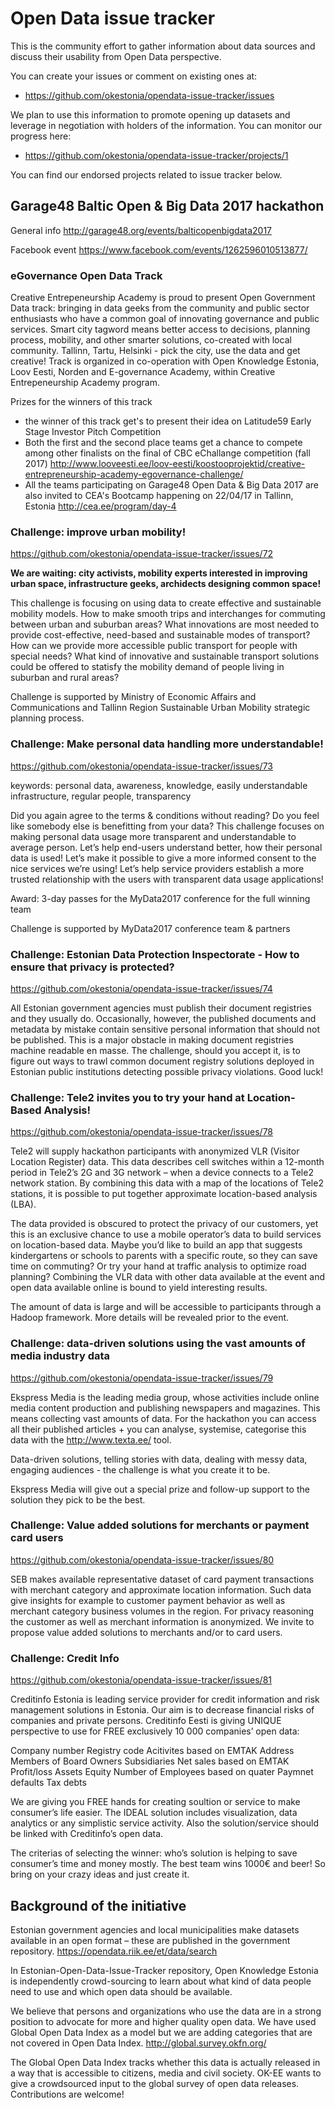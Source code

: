 # Open Data issue tracker

This is the community effort to gather information about data sources and discuss their usability from Open Data perspective.

You can create your issues or comment on existing ones at:

* https://github.com/okestonia/opendata-issue-tracker/issues

We plan to use this information to promote opening up datasets and leverage in negotiation with holders of the information. You can monitor our progress here: 

* https://github.com/okestonia/opendata-issue-tracker/projects/1

You can find our endorsed projects related to issue tracker below.

## Garage48 Baltic Open & Big Data 2017 hackathon

General info http://garage48.org/events/balticopenbigdata2017

Facebook event https://www.facebook.com/events/1262596010513877/

### eGovernance Open Data Track

Creative Entrepeneurship Academy is proud to present Open Government Data track: bringing in data geeks from the community and public sector enthusiasts who have a common goal of innovating governance and public services. Smart city tagword  means better access to decisions, planning process, mobility, and  other smarter solutions, co-created with  local community. Tallinn, Tartu, Helsinki -  pick the city, use the data and get creative! Track is organized in co-operation with Open Knowledge Estonia,  Loov Eesti, Norden  and E-governance Academy, within Creative Entrepeneurship Academy program.

Prizes for the winners of this track
- the winner of this track get's to present their idea on Latitude59 Early Stage Investor Pitch Competition
- Both the first and the second place teams get a chance to compete among other finalists on the final of CBC eChallange competition (fall 2017)
http://www.looveesti.ee/loov-eesti/koostooprojektid/creative-entrepreneurship-academy-egovernance-challenge/
- All the teams participating on Garage48 Open Data & Big Data 2017 are also invited to CEA's Bootcamp happening on 22/04/17 in Tallinn, Estonia http://cea.ee/program/day-4

### Challenge: improve urban mobility!
https://github.com/okestonia/opendata-issue-tracker/issues/72

**We are waiting: city activists, mobility experts interested in improving urban space, infrastructure geeks, archidects designing common space!**

This challenge is focusing on using data to create effective and sustainable mobility models. How to make smooth trips and interchanges for commuting between urban and suburban areas? What innovations are most needed to provide cost-effective, need-based and sustainable modes of transport? How can we provide more accessible public transport for people with special needs? What kind of innovative and sustainable transport solutions could be offered to statisfy the mobility demand of people living in suburban and rural areas?

Challenge is supported by Ministry of Economic Affairs and Communications and Tallinn Region Sustainable Urban Mobility strategic planning process.

### Challenge: Make personal data handling more understandable!
https://github.com/okestonia/opendata-issue-tracker/issues/73

keywords: personal data, awareness, knowledge, easily understandable infrastructure, regular people, transparency

Did you again agree to the terms & conditions without reading? Do you feel like somebody else is benefitting from your data? This challenge focuses on making personal data usage more transparent and understandable to average person. Let’s help end-users understand better, how their personal data is used! Let’s make it possible to give a more informed consent to the nice services we’re using! Let’s help service providers establish a more trusted relationship with the users with transparent data usage applications!

Award: 3-day passes for the MyData2017 conference for the full winning team

Challenge is supported by MyData2017 conference team & partners

### Challenge: Estonian Data Protection Inspectorate - How to ensure that privacy is protected?
https://github.com/okestonia/opendata-issue-tracker/issues/74

All Estonian government agencies must publish their document registries and they usually do. Occasionally, however, the published documents and metadata by mistake contain sensitive personal information that should not be published. This is a major obstacle in making document registries machine readable en masse. The challenge, should you accept it, is to figure out ways to trawl common document registry solutions deployed in Estonian public institutions detecting possible privacy violations. Good luck!

### Challenge: Tele2 invites you to try your hand at Location-Based Analysis!
https://github.com/okestonia/opendata-issue-tracker/issues/78

Tele2 will supply hackathon participants with anonymized VLR (Visitor Location Register) data. This data describes cell switches within a 12-month period in Tele2’s 2G and 3G network – when a device connects to a Tele2 network station. By combining this data with a map of the locations of Tele2 stations, it is possible to put together approximate location-based analysis (LBA).

The data provided is obscured to protect the privacy of our customers, yet this is an exclusive chance to use a mobile operator’s data to build services on location-based data. Maybe you’d like to build an app that suggests kindergartens or schools to parents with a specific route, so they can save time on commuting? Or try your hand at traffic analysis to optimize road planning? Combining the VLR data with other data available at the event and open data available online is bound to yield interesting results.

The amount of data is large and will be accessible to participants through a Hadoop framework. More details will be revealed prior to the event.

### Challenge: data-driven solutions using the vast amounts of media industry data
https://github.com/okestonia/opendata-issue-tracker/issues/79

Ekspress Media is the leading media group, whose activities include online media content production and publishing newspapers and magazines. This means collecting vast amounts of data. For the hackathon you can access all their published articles + you can analyse, systemise, categorise this data with the http://www.texta.ee/ tool.

Data-driven solutions, telling stories with data, dealing with messy data, engaging audiences - the challenge is what you create it to be.

Ekspress Media will give out a special prize and follow-up support to the solution they pick to be the best.

### Challenge: Value added solutions for merchants or payment card users
https://github.com/okestonia/opendata-issue-tracker/issues/80

SEB makes available representative dataset of card payment transactions with merchant category and approximate location information. Such data give insights for example to customer payment behavior as well as merchant category business volumes in the region. For privacy reasoning the customer as well as merchant information is anonymized.
We invite to propose value added solutions to merchants and/or to card users.

### Challenge: Credit Info
https://github.com/okestonia/opendata-issue-tracker/issues/81

Creditinfo Estonia is leading service provider for credit information and risk management solutions in Estonia. Our aim is to decrease financial risks of companies and private persons. Creditinfo Eesti is giving UNIQUE perspective to use for FREE exclusively 10 000 companies’ open data:

Company number
Registry code
Acitivites based on EMTAK
Address
Members of Board
Owners
Subsidiaries
Net sales based on EMTAK
Profit/loss
Assets
Equity
Number of Employees based on quater
Paymnet defaults
Tax debts

We are giving you FREE hands for creating soultion or service to make consumer’s life easier. The IDEAL solution includes visualization, data analytics or any simplistic service activity. Also the solution/service should be linked with Creditinfo’s open data.

The criterias of selecting the winner: who’s solution is helping to save consumer’s time and money mostly. The best team wins 1000€ and beer! So bring on your crazy ideas and just create it.

## Background of the initiative

Estonian government agencies and local municipalities make datasets available in an open format – these are published in the government repository. https://opendata.riik.ee/et/data/search

In Estonian-Open-Data-Issue-Tracker repository, Open Knowledge Estonia is independently crowd-sourcing to learn about what kind of data people need to use and which open data should be available.

We believe that persons and organizations who use the data are in a strong position to advocate for more and higher quality open data. We have used Global Open Data Index as a model but we are adding categories that are not covered in Open Data Index. http://global.survey.okfn.org/

The Global Open Data Index tracks whether this data is actually released in a way that is accessible to citizens, media and civil society. OK-EE wants to give a crowdsourced input to the global survey of open data releases. Contributions are welcome!
